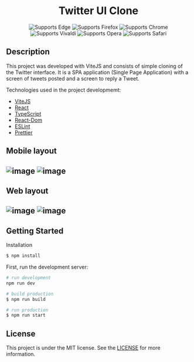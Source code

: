 <p align="center">
    <h1 align="center">Twitter UI Clone</h1>
  </a>
</p>

 <p align="center">
    <!-- Edge -->
    <img alt="Supports Edge" longdesc="Supports Edge" src="https://img.shields.io/badge/iOS-000.svg?style=flat-square&logo=MICROSOFT-EDGE&labelColor=0078D7&logoColor=fff" />
    <!-- Firefox -->
    <img alt="Supports Firefox" longdesc="Supports Firefox" src="https://img.shields.io/badge/Android-000.svg?style=flat-square&logo=FIREFOX&labelColor=FF7139&logoColor=fff" />
    <!-- Chrome -->
    <img alt="Supports Chrome" longdesc="Supports Chrome" src="https://img.shields.io/badge/web-000.svg?style=flat-square&logo=GOOGLE-CHROME&labelColor=4285F4&logoColor=fff" />
     <!-- Vivaldi -->
    <img alt="Supports Vivaldi" longdesc="Supports Vivaldi" src="https://img.shields.io/badge/web-000.svg?style=flat-square&logo=VIVALDI&labelColor=EF3939&logoColor=fff" />
     <!-- Opera -->
    <img alt="Supports Opera" longdesc="Supports Opera" src="https://img.shields.io/badge/web-000.svg?style=flat-square&logo=OPERA&labelColor=FF1B2D&logoColor=fff" />
     <!-- Safari -->
    <img alt="Supports Safari" longdesc="Supports Safari" src="https://img.shields.io/badge/web-000.svg?style=flat-square&logo=SAFARI&labelColor=000000&logoColor=fff" />
  </p>

</p>

## Description

This project was developed with ViteJS and consists of simple cloning of the Twitter interface. It is a SPA application (Single Page Application) with a screen of tweets posted and a screen to reply a Tweet.

Technologies used in the project developmemt:

- [ViteJS](https://vitejs.dev/)
- [React](https://pt-br.reactjs.org/)
- [TypeScript](https://www.typescriptlang.org/)
- [React-Dom](https://pt-br.reactjs.org/docs/react-dom.html)
- [ESLint](https://eslint.org/)
- [Prettier](https://prettier.io/)

<h2>Mobile layout<h2/>
    
![image](https://user-images.githubusercontent.com/96259745/224379906-e864f3f5-db32-4360-b63f-ddb278faa03e.png) ![image](https://user-images.githubusercontent.com/96259745/224380112-ce8b6f51-a944-4a4d-b4fe-23ef1aca8d07.png)

<h2>Web layout<h2/>

![image](https://user-images.githubusercontent.com/96259745/224381216-90fcd2e7-3b5f-4cc2-9cf3-5de893f549f2.png) ![image](https://user-images.githubusercontent.com/96259745/224381306-9e8ebbed-983c-48a6-90ad-8dfc94d10f2a.png)

## Getting Started

Installation

```bash
$ npm install
```


First, run the development server:

```bash
# run development
npm run dev

# build production
$ npm run build

# run production
$ npm run start
```

## License

This project is under the MIT license. See the [LICENSE]() for more information.
